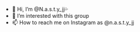 - 👋 Hi, I’m @N.a.s.t.y_jj💦
- 👀 I’m interested with this group
- 📫 How to reach me on Instagram as @n.a.s.t.y_jj
